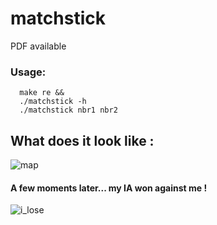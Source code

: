 # matchstick
PDF available
### Usage:
      make re &&
      ./matchstick -h
      ./matchstick nbr1 nbr2

## What does it look like :
![map](https://user-images.githubusercontent.com/65111947/82341365-a2c14f80-99f0-11ea-92f0-a5efc9468ad7.png)
#### A few moments later... my IA won against me !
![i_lose](https://user-images.githubusercontent.com/65111947/82341195-62fa6800-99f0-11ea-9e9d-f70447380d88.png)
